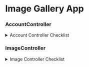 # Image Gallery App


### AccountController
<details> <summary> Account Controller Checklist </summary>

- [ ] Login (POST)
- [ ] Logout (POST)
- [ ] forgotPassword (POST)
- [ ] updateProfile (POST)
- [ ] viewProfile (GET)
- [ ] changePassword (POST)
- [ ] verifyEmail (GET)

</details>

### ImageController
<details> <summary>Image Controller Checklist</summary>

- [ ] Upload image (POST)
	<details> <summary> Upload Criteria </summary>
	- [ ] Compress image
	- [ ] Convert image
	- [ ] Extract Exif Dat
	- [ ] save image locally
	</details>

</details>

